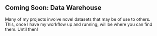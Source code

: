 ## Coming Soon: Data Warehouse
Many of my projects involve novel datasets that may be of use to others. 
This, once I have my workflow up and running, will be where you can find them. 
Until then! 

